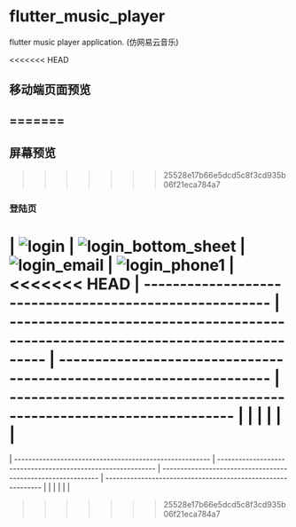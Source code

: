 # flutter_music_player

flutter music player application. (仿网易云音乐)

<<<<<<< HEAD
## 移动端页面预览
=======
---

## 屏幕预览
>>>>>>> 25528e17b66e5dcd5c8f3cd935b06f21eca784a7

### 登陆页

| <img src="./screenshots/login/login.jpg" alt="login" /> | <img src="./screenshots/login/login_bottom_sheet.jpg" alt="login_bottom_sheet" /> | <img src="./screenshots/login/login_email.jpg" alt="login_email" /> | <img src="./screenshots/login/login_phone1.jpg" alt="login_phone1" /> |
<<<<<<< HEAD
| ------------------------------------------------------- | --------------------------------------------------------------------------------- | ------------------------------------------------------------------- | --------------------------------------------------------------------- |
|                                                         |                                                                                   |                                                                     |                                                                       |
=======
| ------------------------------------------------------- | ------------------------------------------------------------ | ------------------------------------------------------------ | ------------------------------------------------------------ |
|                                                         |                                                              |                                                              |                                                              |

>>>>>>> 25528e17b66e5dcd5c8f3cd935b06f21eca784a7
